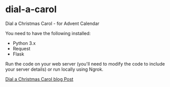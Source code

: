 # dial-a-carol
Dial a Christmas Carol - for Advent Calendar

You need to have the following installed:

* Python 3.x
* Request
* Flask

Run the code on your web server (you'll need to modify the code to include your server details) or run locally using Ngrok.

[Dial a Christmas Carol blog Post](https://www.nexmo.com/blog/2018/12/03/dial-a-christmas-carol-with-nexmo-and-python-dr)
